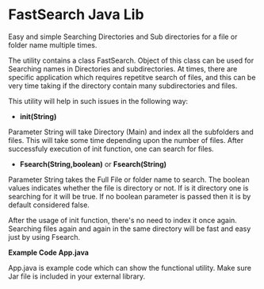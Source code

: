# FastSearch Java Lib

Easy and simple Searching Directories and Sub directories for a file or folder name multiple times.

The utility contains a class FastSearch. Object of this class can be used for Searching names in Directories and subdirectories. 
At times, there are specific application which requires repetitve search of files, and this can be very time taking if the directory contain many subdirectories and files.
  
This utility will help in such issues in the following way:
  
* **init(String)**

Parameter String will take Directory (Main) and index all the subfolders and files. This will take some time depending upon the number of files. After successfuly execution of init function, one can search for files.

* **Fsearch(String,boolean)** or **Fsearch(String)**
  
Parameter String takes the Full File or folder name to search. The boolean values indicates whether the file is directory or not. If is it directory one is searching for it will be true. If no boolean parameter is passed then it is by default considered false.
  
After the usage of init function, there's no need to index it once again. Searching files again and again in the same directory will be fast and easy just by using Fsearch. 

**Example Code App.java**
  
App.java is example code which can show the functional utility. Make sure Jar file is included in your external library.
